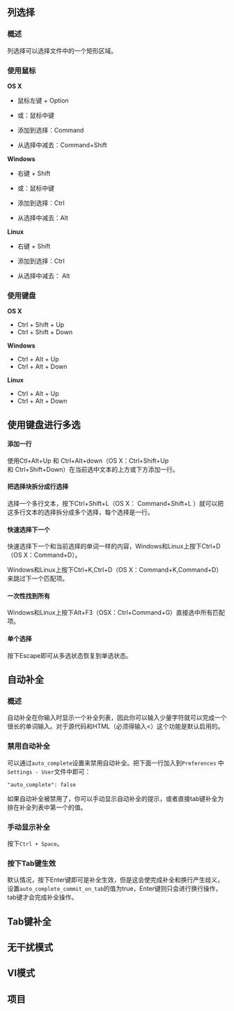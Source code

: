 ## 列选择

### 概述

列选择可以选择文件中的一个矩形区域。

### 使用鼠标

**OS X**

- 鼠标左键 + Option

- 或：鼠标中键


- 添加到选择：Command
- 从选择中减去：Command+Shift

**Windows**

- 右键 + Shift
- 或：鼠标中键


- 添加到选择：Ctrl
- 从选择中减去：Alt

**Linux**

- 右键 + Shift

- 添加到选择：Ctrl
- 从选择中减去： Alt



### 使用键盘

**OS X**

- Ctrl + Shift + Up
- Ctrl + Shift + Down

**Windows**

- Ctrl + Alt + Up
- Ctrl + Alt + Down

**Linux**

- Ctrl + Alt + Up
- Ctrl + Alt + Down



## 使用键盘进行多选

#### 添加一行

使用Ctl+Alt+Up 和 Ctrl+Alt+down（OS X：Ctrl+Shift+Up 和 Ctrl+Shift+Down）在当前选中文本的上方或下方添加一行。

#### 把选择块拆分成行选择

选择一个多行文本，按下Ctrl+Shift+L（OS X： Command+Shift+L ）就可以把这多行文本的选择拆分成多个选择，每个选择是一行。

#### 快速选择下一个

快速选择下一个和当前选择的单词一样的内容，Windows和Linux上按下Ctrl+D（OS X：Command+D）。

Windows和Linux上按下Ctrl+K,Ctrl+D（OS X：Command+K,Command+D）来跳过下一个匹配项。

#### 一次性找到所有

Windows和Linux上按下Alt+F3（OSX：Ctrl+Command+G）直接选中所有匹配项。

#### 单个选择

按下Escape即可从多选状态恢复到单选状态。

## 自动补全

### 概述

自动补全在你输入时显示一个补全列表，因此你可以输入少量字符就可以完成一个很长的单词输入。对于源代码和HTML（必须得输入<）这个功能是默认启用的。

### 禁用自动补全

可以通过`auto_complete`设置来禁用自动补全。把下面一行加入到`Preferences` 中`Settings - User`文件中即可：

```
"auto_complete": false
```

如果自动补全被禁用了，你可以手动显示自动补全的提示，或者直接tab键补全为排在补全列表中第一个的值。

### 手动显示补全

按下`Ctrl + Space`。

### 按下Tab键生效

默认情况，按下Enter键即可是补全生效，但是这会使完成补全和换行产生歧义，设置`auto_complete_commit_on_tab`的值为true，Enter键则只会进行换行操作，tab键才会完成补全操作。

## Tab键补全

## 无干扰模式

## VI模式

## 项目



